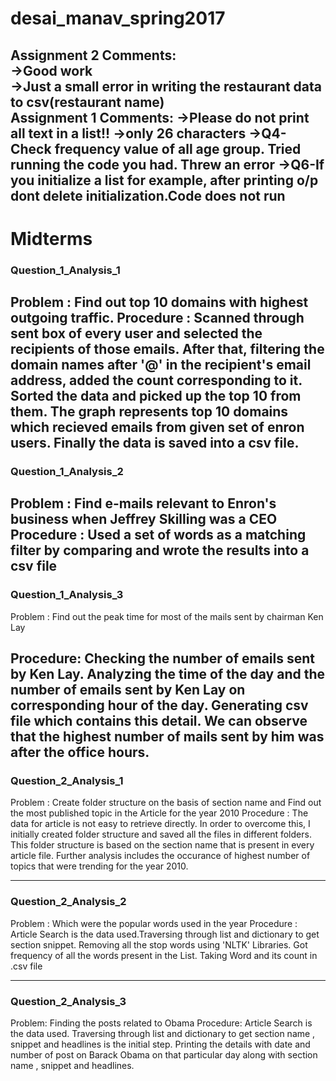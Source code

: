 # desai_manav_spring2017
Assignment 2 Comments:</br>
->Good work </br>
->Just a small error in writing the restaurant data to csv(restaurant name)</br>
Assignment 1 Comments:
->Please do not print all text in a list!!
->only 26 characters
->Q4-Check frequency value of all age group. Tried running the code you had. Threw an error
->Q6-If you initialize a list for example, after printing o/p dont  delete initialization.Code does not run
------------------------------------------------------------------------------------------------------------------------
# Midterms 

### Question_1_Analysis_1

Problem : Find out top 10 domains with highest outgoing traffic.
Procedure : Scanned through sent box of every user and selected the recipients of those emails. After that, filtering the domain names after '@' in the recipient's email address, added the count corresponding to it. Sorted the data and picked up the top 10 from them. The graph represents top 10 domains which recieved emails from given set of enron users. Finally the data is saved into a csv file.
-------------------------------------------------------------------
### Question_1_Analysis_2
Problem : Find e-mails relevant to Enron's business when Jeffrey Skilling was a CEO
Procedure : Used a set of words as a matching filter by comparing and wrote the results into a csv file
-------------------------------------------------------------------
### Question_1_Analysis_3
Problem : Find out the peak time for most of the mails sent by chairman Ken Lay

Procedure: Checking the number of emails sent by Ken Lay. Analyzing the time of the day and the number of emails sent by Ken Lay on corresponding hour of the day. Generating csv file which contains this detail. We can observe that the highest number of mails sent by him was after the office hours. 
-------------------------------------------------------------------
### Question_2_Analysis_1
Problem :  Create folder structure on the basis of section name and Find out the most published topic in the Article for the year 2010
Procedure : The data for article is not easy to retrieve directly. In order to overcome this, I initially created folder structure and saved all the files in different folders. This folder structure is based on the section name that is present in every article file. Further analysis includes the occurance of highest number of topics that were trending for the year 2010.

-------------------------------------------------------------------
### Question_2_Analysis_2
Problem : Which were the popular words used in the year
Procedure : Article Search is the data used.Traversing through list and dictionary to get section snippet. Removing all the stop words using 'NLTK' Libraries. Got frequency of all the words present in the List. Taking Word and its count in .csv file 

-------------------------------------------------------------------
### Question_2_Analysis_3
Problem: Finding the posts related to Obama
Procedure: Article Search is the data used. Traversing through list and dictionary to get section name , snippet and headlines is the initial step. Printing the details with date and number of post on Barack Obama on that particular day along with section name , snippet and headlines.
